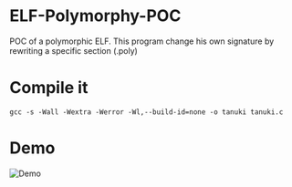 # ELF-Polymorphy-POC
POC of a polymorphic ELF.
This program change his own signature by rewriting a specific section (.poly)

# Compile it
`gcc -s -Wall -Wextra -Werror -Wl,--build-id=none -o tanuki tanuki.c`

# Demo
![Demo](https://i.imgur.com/PYclH9i.gif)
